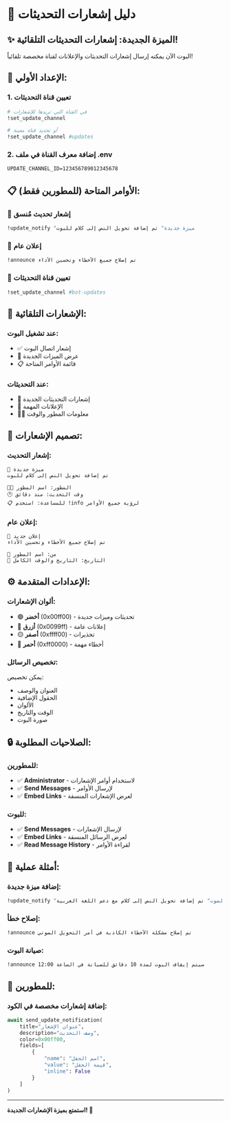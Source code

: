 # 📢 دليل إشعارات التحديثات

## ✨ الميزة الجديدة: إشعارات التحديثات التلقائية!

البوت الآن يمكنه إرسال إشعارات التحديثات والإعلانات لقناة مخصصة تلقائياً!

## 🚀 الإعداد الأولي:

### 1. تعيين قناة التحديثات
```bash
# في القناة التي تريدها للإشعارات
!set_update_channel

# أو تحديد قناة معينة
!set_update_channel #updates
```

### 2. إضافة معرف القناة في ملف .env
```env
UPDATE_CHANNEL_ID=123456789012345678
```

## 📋 الأوامر المتاحة (للمطورين فقط):

### 🔄 إشعار تحديث مُنسق
```bash
!update_notify "ميزة جديدة" تم إضافة تحويل النص إلى كلام للبوت
```

### 📢 إعلان عام
```bash
!announce تم إصلاح جميع الأخطاء وتحسين الأداء
```

### 📍 تعيين قناة التحديثات
```bash
!set_update_channel #bot-updates
```

## 🎯 الإشعارات التلقائية:

### عند تشغيل البوت:
- ✅ إشعار اتصال البوت
- 🎤 عرض الميزات الجديدة
- 📋 قائمة الأوامر المتاحة

### عند التحديثات:
- 🔄 إشعارات التحديثات الجديدة
- 📢 الإعلانات المهمة
- 👨‍💻 معلومات المطور والوقت

## 🎨 تصميم الإشعارات:

### إشعار التحديث:
```
🔄 ميزة جديدة
تم إضافة تحويل النص إلى كلام للبوت

👨‍💻 المطور: اسم المطور
🕐 وقت التحديث: منذ دقائق
📋 للمساعدة: استخدم !info لرؤية جميع الأوامر
```

### إعلان عام:
```
🔄 إعلان جديد
تم إصلاح جميع الأخطاء وتحسين الأداء

📝 من: اسم المطور
📅 التاريخ: التاريخ والوقت الكامل
```

## ⚙️ الإعدادات المتقدمة:

### ألوان الإشعارات:
- 🟢 **أخضر** (0x00ff00) - تحديثات وميزات جديدة
- 🔵 **أزرق** (0x0099ff) - إعلانات عامة
- 🟡 **أصفر** (0xffff00) - تحذيرات
- 🔴 **أحمر** (0xff0000) - أخطاء مهمة

### تخصيص الرسائل:
يمكن تخصيص:
- العنوان والوصف
- الحقول الإضافية
- الألوان
- الوقت والتاريخ
- صورة البوت

## 🔒 الصلاحيات المطلوبة:

### للمطورين:
- ✅ **Administrator** - لاستخدام أوامر الإشعارات
- ✅ **Send Messages** - لإرسال الأوامر
- ✅ **Embed Links** - لعرض الإشعارات المنسقة

### للبوت:
- ✅ **Send Messages** - لإرسال الإشعارات
- ✅ **Embed Links** - لعرض الرسائل المنسقة
- ✅ **Read Message History** - لقراءة الأوامر

## 📝 أمثلة عملية:

### إضافة ميزة جديدة:
```bash
!update_notify "ميزة الصوت" تم إضافة تحويل النص إلى كلام مع دعم اللغة العربية
```

### إصلاح خطأ:
```bash
!announce تم إصلاح مشكلة الأخطاء الكاذبة في أمر التحويل الصوتي
```

### صيانة البوت:
```bash
!announce سيتم إيقاف البوت لمدة 10 دقائق للصيانة في الساعة 12:00
```

## 🚀 للمطورين:

### إضافة إشعارات مخصصة في الكود:
```python
await send_update_notification(
    title="عنوان الإشعار",
    description="وصف التحديث",
    color=0x00ff00,
    fields=[
        {
            "name": "اسم الحقل",
            "value": "قيمة الحقل",
            "inline": False
        }
    ]
)
```

---

**استمتع بميزة الإشعارات الجديدة! 🎉**
